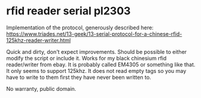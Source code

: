 # rfid reader serial pl2303

Implementation of the protocol, generously described here:
https://www.triades.net/13-geek/13-serial-protocol-for-a-chinese-rfid-125khz-reader-writer.html

Quick and dirty, don't expect improvements. Should be possible to either modify the script or include it. Works for my black chinesium rfid reader/writer from ebay. It is probably called EM4305 or something like that. It only seems to support 125khz. It does not read empty tags so you may have to write to them first they have never been written to.

No warranty, public domain.

